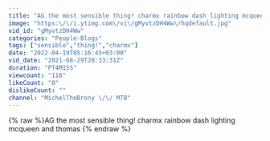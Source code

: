 ```yaml
---
title: "AG the most sensible thing! charmx rainbow dash lighting mcqueen and thomas"
image: "https:\/\/i.ytimg.com\/vi\/gMyvtzDH4Ww\/hqdefault.jpg"
vid_id: "gMyvtzDH4Ww"
categories: "People-Blogs"
tags: ["sensible","thing!","charmx"]
date: "2022-04-19T05:16:45+03:00"
vid_date: "2021-08-29T20:33:31Z"
duration: "PT4M15S"
viewcount: "116"
likeCount: "0"
dislikeCount: ""
channel: "MichelTheBrony \/\/ MTB"
---
```

{% raw %}AG the most sensible thing! charmx rainbow dash lighting mcqueen and thomas {% endraw %}
